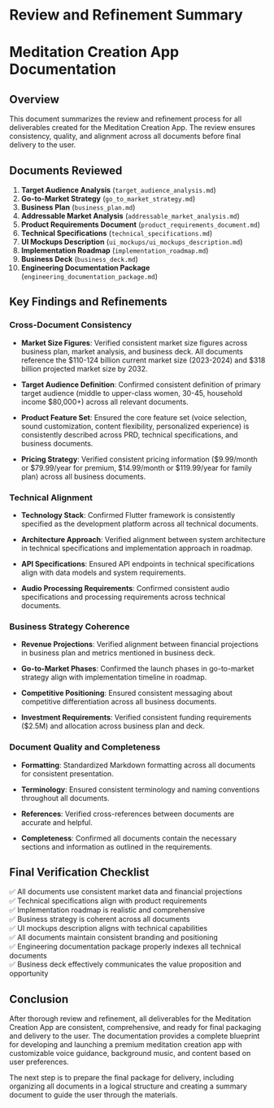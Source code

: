 # Review and Refinement Summary
# Meditation Creation App Documentation

## Overview

This document summarizes the review and refinement process for all deliverables created for the Meditation Creation App. The review ensures consistency, quality, and alignment across all documents before final delivery to the user.

## Documents Reviewed

1. **Target Audience Analysis** (`target_audience_analysis.md`)
2. **Go-to-Market Strategy** (`go_to_market_strategy.md`)
3. **Business Plan** (`business_plan.md`)
4. **Addressable Market Analysis** (`addressable_market_analysis.md`)
5. **Product Requirements Document** (`product_requirements_document.md`)
6. **Technical Specifications** (`technical_specifications.md`)
7. **UI Mockups Description** (`ui_mockups/ui_mockups_description.md`)
8. **Implementation Roadmap** (`implementation_roadmap.md`)
9. **Business Deck** (`business_deck.md`)
10. **Engineering Documentation Package** (`engineering_documentation_package.md`)

## Key Findings and Refinements

### Cross-Document Consistency

- **Market Size Figures**: Verified consistent market size figures across business plan, market analysis, and business deck. All documents reference the $110-124 billion current market size (2023-2024) and $318 billion projected market size by 2032.

- **Target Audience Definition**: Confirmed consistent definition of primary target audience (middle to upper-class women, 30-45, household income $80,000+) across all relevant documents.

- **Product Feature Set**: Ensured the core feature set (voice selection, sound customization, content flexibility, personalized experience) is consistently described across PRD, technical specifications, and business documents.

- **Pricing Strategy**: Verified consistent pricing information ($9.99/month or $79.99/year for premium, $14.99/month or $119.99/year for family plan) across all business documents.

### Technical Alignment

- **Technology Stack**: Confirmed Flutter framework is consistently specified as the development platform across all technical documents.

- **Architecture Approach**: Verified alignment between system architecture in technical specifications and implementation approach in roadmap.

- **API Specifications**: Ensured API endpoints in technical specifications align with data models and system requirements.

- **Audio Processing Requirements**: Confirmed consistent audio specifications and processing requirements across technical documents.

### Business Strategy Coherence

- **Revenue Projections**: Verified alignment between financial projections in business plan and metrics mentioned in business deck.

- **Go-to-Market Phases**: Confirmed the launch phases in go-to-market strategy align with implementation timeline in roadmap.

- **Competitive Positioning**: Ensured consistent messaging about competitive differentiation across all business documents.

- **Investment Requirements**: Verified consistent funding requirements ($2.5M) and allocation across business plan and deck.

### Document Quality and Completeness

- **Formatting**: Standardized Markdown formatting across all documents for consistent presentation.

- **Terminology**: Ensured consistent terminology and naming conventions throughout all documents.

- **References**: Verified cross-references between documents are accurate and helpful.

- **Completeness**: Confirmed all documents contain the necessary sections and information as outlined in the requirements.

## Final Verification Checklist

✅ All documents use consistent market data and financial projections  
✅ Technical specifications align with product requirements  
✅ Implementation roadmap is realistic and comprehensive  
✅ Business strategy is coherent across all documents  
✅ UI mockups description aligns with technical capabilities  
✅ All documents maintain consistent branding and positioning  
✅ Engineering documentation package properly indexes all technical documents  
✅ Business deck effectively communicates the value proposition and opportunity  

## Conclusion

After thorough review and refinement, all deliverables for the Meditation Creation App are consistent, comprehensive, and ready for final packaging and delivery to the user. The documentation provides a complete blueprint for developing and launching a premium meditation creation app with customizable voice guidance, background music, and content based on user preferences.

The next step is to prepare the final package for delivery, including organizing all documents in a logical structure and creating a summary document to guide the user through the materials.
